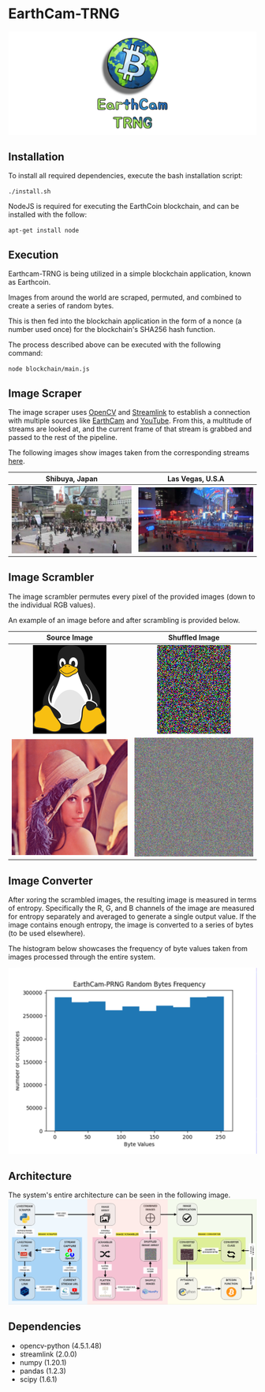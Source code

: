 # EarthCam-TRNG
![Earthcam-TRNG Logo](/images/earthcam_banner.png)

## Installation
To install all required dependencies, execute the bash installation script:

`./install.sh`

NodeJS is required for executing the EarthCoin blockchain, and can be installed with the follow:

`apt-get install node`

## Execution
Earthcam-TRNG is being utilized in a simple blockchain application, known as Earthcoin.

Images from around the world are scraped, permuted, and combined to create a series of random bytes.

This is then fed into the blockchain application in the form of a nonce (a number used once) for the blockchain's SHA256 hash function.

The process described above can be executed with the following command:

`node blockchain/main.js`

## Image Scraper
The image scraper uses [OpenCV](https://opencv.org/) and [Streamlink](https://streamlink.github.io/) to establish a connection with multiple sources like [EarthCam](https://www.earthcam.com/) and [YouTube](https://www.youtube.com/). From this, a multitude of streams are looked at, and the current frame of that stream is grabbed and passed to the rest of the pipeline.

The following images show images taken from the corresponding streams [here](https://github.com/SeniorFluffie/EarthCam-PRNG/blob/main/scraper/livestream_data.json).

Shibuya, Japan           |  Las Vegas, U.S.A
:-------------------------:|:-------------------------:
![Cryptographic Tux](/images/shibuya_cam.png)  |  ![Shuffled Cryptographic Lenna Image](/images/lasvegas_cam.png)

## Image Scrambler
The image scrambler permutes every pixel of the provided images (down to the individual RGB values).

An example of an image before and after scrambling is provided below.

Source Image           |  Shuffled Image
:-------------------------:|:-------------------------:
![Cryptographic Tux](/images/tux.png)  |  ![Shuffled Cryptographic Lenna Image](/images/tux_shuffled.png)
![Cryptographic Lenna Image](/images/lenna.png)  |  ![Shuffled Cryptographic Lenna Image](/images/lenna_shuffled.png)


## Image Converter
After xoring the scrambled images, the resulting image is measured in terms of entropy. Specifically the R, G, and B channels of the image are measured for entropy separately and averaged to generate a single output value. If the image contains enough entropy, the image is converted to a series of bytes (to be used elsewhere).

The histogram below showcases the frequency of byte values taken from images processed through the entire system.

![Byte Frequency Histogram](/images/frequency_histogram.png)

## Architecture
The system's entire architecture can be seen in the following image.
![Architecture Diagram](/images/architecture_diagram.png)

## Dependencies
* opencv-python (4.5.1.48)
* streamlink (2.0.0)
* numpy (1.20.1)
* pandas (1.2.3)
* scipy (1.6.1)
